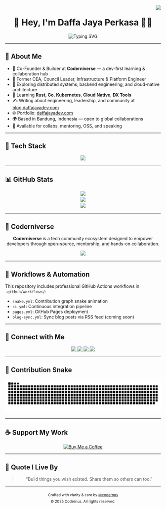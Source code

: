 <!-- GitHub README Profile: Daffa Jaya Perkasa -->

<img align="right" src="https://visitor-badge.laobi.icu/badge?page_id=codernus.codernus" />

<h1 align="center">👋 Hey, I'm Daffa Jaya Perkasa 👨‍💻</h1>

<div align="center">
  <img src="https://readme-typing-svg.herokuapp.com?font=Fira+Code&weight=500&pause=1000&color=61DAFB&center=true&vCenter=true&width=550&lines=Software+Engineer+%7C+Tech+Consultant+%7C+Community+Builder;Infra+%2F+Platform+Engineer+%7C+Open+Source+Contributor" alt="Typing SVG" />
</div>

---

## 🚀 About Me

- 💼 Co-Founder & Builder at **Coderniverse** — a dev-first learning & collaboration hub
- 🧠 Former CEA, Council Leader, Infrastructure & Platform Engineer
- 🔭 Exploring distributed systems, backend engineering, and cloud-native architecture
- 🌱 Learning **Rust**, **Go**, **Kubernetes**, **Cloud Native**, **DX Tools**
- ✍️ Writing about engineering, leadership, and community at [blog.daffajayadev.com](https://blog.daffajayadev.com)
- 🌐 Portfolio: [daffajayadev.com](https://daffajayadev.com)
- 🌍 Based in Bandung, Indonesia — open to global collaborations
- 🤝 Available for collabs, mentoring, OSS, and speaking

---

## 🧠 Tech Stack

<div align="center">
  <img src="https://skillicons.dev/icons?i=typescript,javascript,react,nextjs,nodejs,express,tailwind,html,css,python,go,rust,mongodb,mysql,firebase,vercel,docker,kubernetes,nginx,postman,vscode,figma,git,github,linux" />
</div>

---

## 📊 GitHub Stats

<div align="center">
  <img src="https://github-readme-streak-stats.herokuapp.com/?user=codernus&theme=react&border_radius=10" />
  <br/>
  <img src="https://github-readme-stats.vercel.app/api?username=codernus&show_icons=true&theme=react&count_private=true&border_radius=10" />
  <br/>
  <img src="https://github-readme-stats.vercel.app/api/top-langs/?username=codernus&layout=compact&langs_count=10&theme=react&hide=html" />
</div>

---

## 🌌 Coderniverse

<div align="center">
  <p><strong>Coderniverse</strong> is a tech community ecosystem designed to empower developers through open-source, mentorship, and hands-on collaboration.</p>
  <a href="https://github.com/coderniverse" target="_blank">
    <img src="https://img.shields.io/badge/Explore%20Coderniverse-000000?style=for-the-badge&logo=github&logoColor=white" />
  </a>
</div>

---

## 📁 Workflows & Automation

This repository includes professional GitHub Actions workflows in `.github/workflows/`:

- `snake.yml`: Contribution graph snake animation
- `ci.yml`: Continuous integration pipeline
- `pages.yml`: GitHub Pages deployment
- `blog-sync.yml`: Sync blog posts via RSS feed (coming soon)

---

## 🤝 Connect with Me

<div align="center">
  <a href="mailto:daffajayaperkasa@gmail.com">
    <img src="https://img.shields.io/badge/Gmail-EA4335?style=for-the-badge&logo=gmail&logoColor=white" />
  </a>
  <a href="https://linkedin.com/in/daffajaya" target="_blank">
    <img src="https://img.shields.io/badge/LinkedIn-0077B5?style=for-the-badge&logo=linkedin&logoColor=white" />
  </a>
  <a href="https://instagram.com/dayprksa" target="_blank">
    <img src="https://img.shields.io/badge/Instagram-E4405F?style=for-the-badge&logo=instagram&logoColor=white" />
  </a>
  <a href="https://codernus.github.io" target="_blank">
    <img src="https://img.shields.io/badge/Portfolio-111111?style=for-the-badge&logo=vercel&logoColor=white" />
  </a>
</div>

---

## 🐍 Contribution Snake

<p align="center">
  <picture>
    <source media="(prefers-color-scheme: dark)" srcset="https://raw.githubusercontent.com/codernus/codernus/output/github-snake-dark.svg" />
    <source media="(prefers-color-scheme: light)" srcset="https://raw.githubusercontent.com/codernus/codernus/output/github-snake.svg" />
    <img alt="github-snake" src="https://raw.githubusercontent.com/codernus/codernus/output/github-snake.svg" />
  </picture>
</p>

---

## ☕ Support My Work

<div align="center">
  <a href="https://ko-fi.com/codernus" target="_blank">
    <img src="https://storage.ko-fi.com/cdn/kofi2.png?v=3" height="40" alt="Buy Me a Coffee" />
  </a>
</div>

---

## 💬 Quote I Live By

<blockquote align="center">
  "Build things you wish existed. Share them so others can too."
</blockquote>

---

<div align="center">
  <sub>Crafted with clarity & care by <a href="https://github.com/codernus">@codernus</a></sub><br/>
  <sub>© 2025 Codernus. All rights reserved.</sub>
</div>

